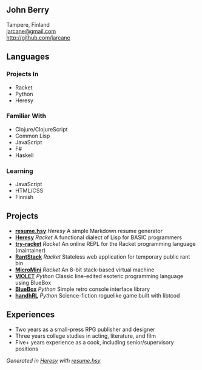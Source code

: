 ## John Berry  
  
Tampere, Finland  
jarcane@gmail.com  
http://github.com/jarcane  
  
## Languages  

### Projects In  

  * Racket
  * Python
  * Heresy

### Familiar With  

  * Clojure/ClojureScript
  * Common Lisp
  * JavaScript
  * F#
  * Haskell

### Learning  

  * JavaScript
  * HTML/CSS
  * Finnish

  
## Projects  

  * **[resume.hsy](http://github.com/jarcane/resume.hsy)**  *Heresy*  A simple Markdown resume generator  
  * **[Heresy](http://github.com/jarcane/Heresy)**  *Racket*  A functional dialect of Lisp for BASIC programmers  
  * **[try-racket](http://github.com/jarcane/try-racket)**  *Racket*  An online REPL for the Racket programming language (maintainer)  
  * **[RantStack](http://github.com/jarcane/RantStack)**  *Racket*  Stateless web application for temporary public rant bin  
  * **[MicroMini](http://github.com/jarcane/MicroMini)**  *Racket*  An 8-bit stack-based virtual machine  
  * **[VIOLET](http://github.com/jarcane/VIOLET)**  *Python*  Classic line-edited esoteric programming language using BlueBox  
  * **[BlueBox](http://github.com/jarcane/BlueBox)**  *Python*  Simple retro console interface library  
  * **[handhRL](http://github.com/jarcane/handhRL)**  *Python*  Science-fiction roguelike game built with libtcod  

  
## Experiences  

  * Two years as a small-press RPG publisher and designer
  * Three years college studies in acting, literature, and film
  * Five+ years experience as a cook, including senior/supervisory positions

  
*Generated in [Heresy](http://github.com/jarcane/Heresy) with [resume.hsy](http://github.com/jarcane/resume.hsy)*  

